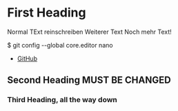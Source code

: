 # First Heading

Normal TExt reinschreiben
Weiterer Text
Noch mehr Text!

  $ git config --global core.editor nano

- [GitHub](https://github.com/)

## Second Heading MUST BE CHANGED

### Third Heading, all the way down


